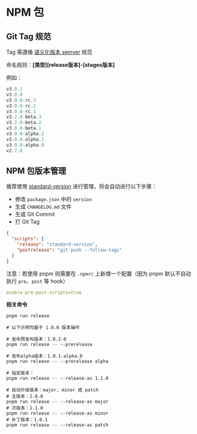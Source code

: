 # NPM 包



## Git Tag 规范

Tag 需遵循 [语义化版本 semver](https://semver.org/lang/zh-CN/) 规范

命名规则：**[类型][release版本]-[stages版本]**

例如：

```js
v3.0.1
v3.0.0
v3.0.0-rc.3
v3.0.0-rc.2
v3.0.0-rc.1
v3.2.0-beta.3
v3.2.0-beta.2
v3.0.0-beta.1
v3.0.0-alpha.2
v3.0.0-alpha.1
v3.0.0-alpha.0
v2.7.8
```

## NPM 包版本管理

推荐使用 [standard-version](https://www.npmjs.com/package/standard-version) 进行管理，将会自动进行以下步骤：

- 修改 `package.json` 中的 `version`
- 生成 `CHANGELOG.md` 文件
- 生成 Git Commit
- 打 Git Tag

```json
{
  "scripts": {
    "release": "standard-version",
    "postrelease": "git push --follow-tags"
  }
}
```

注意：若使用 pnpm 则需要在 `.npmrc` 上新增一个配置（因为 pnpm 默认不自动执行 `pre`、`post` 等 hook）

```yaml
enable-pre-post-scripts=true
```

**相关命令**

```shell
pnpm run release

# 以下示例均基于 1.0.0 版本操作

# 发布预发布版本：1.0.1-0
pnpm run release -- --prerelease

# 发布alpha版本：1.0.1-alpha.0
pnpm run release -- --prerelease alpha

# 指定版本：
pnpm run release -- --release-as 1.1.0

# 自动升级版本：major, minor 或 patch
# 主版本：2.0.0
pnpm run release -- --release-as major
# 次版本：1.1.0
pnpm run release -- --release-as minor
# 补丁版本：1.0.1
pnpm run release -- --release-as patch
```

